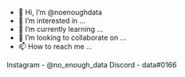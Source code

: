 - 👋 Hi, I’m @noenoughdata
- 👀 I’m interested in ...
- 🌱 I’m currently learning ...
- 💞️ I’m looking to collaborate on ...
- 📫 How to reach me ...

Instagram - @no_enough_data
Discord - data#0166

<!---
noenoughdata/noenoughdata is a ✨ special ✨ repository because its `README.md` (this file) appears on your GitHub profile.
You can click the Preview link to take a look at your changes.
--->
